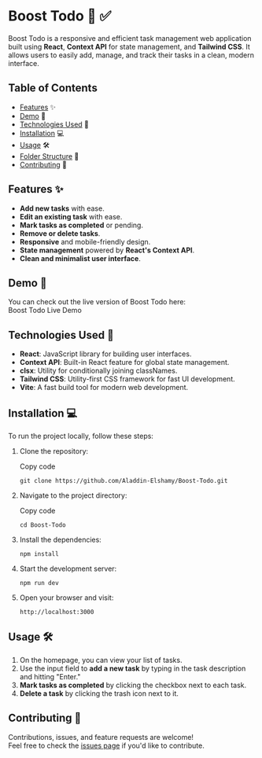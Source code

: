 Boost Todo 📝 ✅
===============

Boost Todo is a responsive and efficient task management web application built using **React**, **Context API** for state management, and **Tailwind CSS**. It allows users to easily add, manage, and track their tasks in a clean, modern interface.

Table of Contents
-----------------

-   [Features](#features) ✨
-   [Demo](#demo) 🚀
-   [Technologies Used](#technologies-used) 🔧
-   [Installation](#installation) 💻
-   [Usage](#usage) 🛠️
-   [Folder Structure](#folder-structure) 📂
-   [Contributing](#contributing) 🤝

Features ✨
----------

-   **Add new tasks** with ease.
-   **Edit an existing task** with ease.
-   **Mark tasks as completed** or pending.
-   **Remove or delete tasks**.
-   **Responsive** and mobile-friendly design.
-   **State management** powered by **React's Context API**.
-   **Clean and minimalist user interface**.

Demo 🚀
-------

You can check out the live version of Boost Todo here:\
Boost Todo Live Demo

Technologies Used 🔧
--------------------

-   **React**: JavaScript library for building user interfaces.
-   **Context API**: Built-in React feature for global state management.
-   **clsx**: Utility for conditionally joining classNames.
-   **Tailwind CSS**: Utility-first CSS framework for fast UI development.
-   **Vite**: A fast build tool for modern web development.

Installation 💻
---------------

To run the project locally, follow these steps:

1.  Clone the repository:

    Copy code

    `git clone https://github.com/Aladdin-Elshamy/Boost-Todo.git`

2.  Navigate to the project directory:

    Copy code

    `cd Boost-Todo`

3.  Install the dependencies:

    `npm install`

4.  Start the development server:

    `npm run dev`

5.  Open your browser and visit:

    `http://localhost:3000`

Usage 🛠️
---------

1.  On the homepage, you can view your list of tasks.
2.  Use the input field to **add a new task** by typing in the task description and hitting "Enter."
3.  **Mark tasks as completed** by clicking the checkbox next to each task.
4.  **Delete a task** by clicking the trash icon next to it.

Contributing 🤝
---------------

Contributions, issues, and feature requests are welcome!\
Feel free to check the [issues page](https://github.com/Aladdin-Elshamy/Boost-Todo/issues) if you'd like to contribute.
